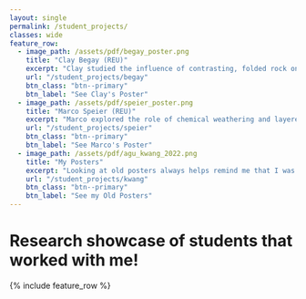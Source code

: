 ```yaml
---
layout: single
permalink: /student_projects/
classes: wide
feature_row:
  - image_path: /assets/pdf/begay_poster.png
    title: "Clay Begay (REU)"
    excerpt: "Clay studied the influence of contrasting, folded rock on drainage network reorganization and the development of trellis drainage."
    url: "/student_projects/begay"
    btn_class: "btn--primary"
    btn_label: "See Clay's Poster" 
  - image_path: /assets/pdf/speier_poster.png
    title: "Marco Speier (REU)"
    excerpt: "Marco explored the role of chemical weathering and layered insoluable vs. soluable rock in landscape evolution models."
    url: "/student_projects/speier"
    btn_class: "btn--primary"
    btn_label: "See Marco's Poster" 
  - image_path: /assets/pdf/agu_kwang_2022.png
    title: "My Posters"
    excerpt: "Looking at old posters always helps remind me that I was once a student myself. Here are my AGU posters from 2014 to present."
    url: "/student_projects/kwang"
    btn_class: "btn--primary"
    btn_label: "See my Old Posters" 
---
```

<h1><b>Research showcase of students that worked with me!</b></h1>
{% include feature_row %}